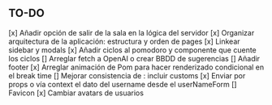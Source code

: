 ## TO-DO

[x] Añadir opción de salir de la sala en la lógica del servidor
[x] Organizar arquitectura de la aplicación: estructura y orden de pages
[x] Linkear sidebar y modals
[x] Añadir ciclos al pomodoro y componente que cuente los ciclos
[] Arreglar fetch a OpenAI o crear BBDD de sugerencias 
[] Añadir footer 
[x] Arreglar animación de Pom para hacer renderizado condicional en el break time
[] Mejorar consistencia de : incluir customs
[x] Enviar por props o vía context el dato del username desde el userNameForm
[] Favicon
[x] Cambiar avatars de usuarios
